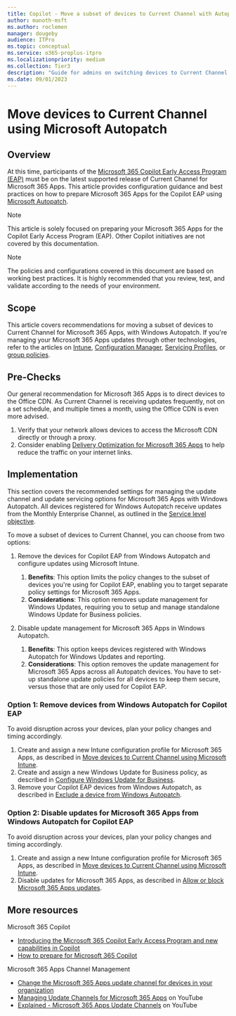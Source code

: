```yaml
---
title: Copilot - Move a subset of devices to Current Channel with Autopatch
author: manoth-msft
ms.author: roclemen
manager: dougeby
audience: ITPro 
ms.topic: conceptual 
ms.service: o365-proplus-itpro
ms.localizationpriority: medium
ms.collection: Tier3
description: "Guide for admins on switching devices to Current Channel for Microsoft 365 Apps using Microsoft Autopatch"
ms.date: 09/01/2023
---
```


# Move devices to Current Channel using Microsoft Autopatch

## Overview
At this time, participants of the [Microsoft 365 Copilot Early Access Program (EAP)](https://www.microsoft.com/en-us/microsoft-365/blog/2023/05/09/introducing-the-microsoft-365-copilot-early-access-program-and-new-capabilities-in-copilot/) must be on the latest supported release of Current Channel for Microsoft 365 Apps. This article provides configuration guidance and best practices on how to prepare Microsoft 365 Apps for the Copilot EAP using [Microsoft Autopatch](/windows/deployment/windows-autopatch/overview/windows-autopatch-overview).

> [!NOTE]
> This article is solely focused on preparing your Microsoft 365 Apps for the Copilot Early Access Program (EAP). Other Copilot initiatives are not covered by this documentation.

> [!NOTE]
> The policies and configurations covered in this document are based on working best practices. It is highly recommended that you review, test, and validate according to the needs of your environment.
 
## Scope
This article covers recommendations for moving a subset of devices to Current Channel for Microsoft 365 Apps, with Windows Autopatch. If you're managing your Microsoft 365 Apps updates through other technologies, refer to the articles on [Intune](move-devices-channel-intune.md), [Configuration Manager](move-devices-channel-ConfigMgr.md), [Servicing Profiles](move-devices-channel-servicingprofiles.md), or [group policies](move-devices-channel-group-policy.md).

## Pre-Checks
Our general recommendation for Microsoft 365 Apps is to direct devices to the Office CDN. As Current Channel is receiving updates frequently, not on a set schedule, and multiple times a month, using the Office CDN is even more advised.
1.	Verify that your network allows devices to access the Microsoft CDN directly or through a proxy.
2.	Consider enabling [Delivery Optimization for Microsoft 365 Apps](../delivery-optimization.md) to help reduce the traffic on your internet links.

## Implementation
This section covers the recommended settings for managing the update channel and update servicing options for Microsoft 365 Apps with Windows Autopatch. All devices registered for Windows Autopatch receive updates from the Monthly Enterprise Channel, as outlined in the [Service level objective](/windows/deployment/windows-autopatch/operate/windows-autopatch-microsoft-365-apps-enterprise#update-release-schedule).

To move a subset of devices to Current Channel, you can choose from two options:
1. Remove the devices for Copilot EAP from Windows Autopatch and configure updates using Microsoft Intune.  
   1. **Benefits**: This option limits the policy changes to the subset of devices you're using for Copilot EAP, enabling you to target separate policy settings for Microsoft 365 Apps. 
   2. **Considerations**: This option removes update management for Windows Updates, requiring you to setup and manage standalone Windows Update for Business policies. 

2. Disable update management for Microsoft 365 Apps in Windows Autopatch. 
    1. **Benefits**: This option keeps devices registered with Windows Autopatch for Windows Updates and reporting.
    2. **Considerations**: This option removes the update management for Microsoft 365 Apps across all Autopatch devices. You have to set-up standalone update policies for all devices to keep them secure, versus those that are only used for Copilot EAP. 

### Option 1: Remove devices from Windows Autopatch for Copilot EAP 
To avoid disruption across your devices, plan your policy changes and timing accordingly.
1. Create and assign a new Intune configuration profile for Microsoft 365 Apps, as described in [Move devices to Current Channel using Microsoft Intune](move-devices-channel-intune.md).
2. Create and assign a new Windows Update for Business policy, as described in [Configure Windows Update for Business](/windows/deployment/update/waas-configure-wufb).
3. Remove your Copilot EAP devices from Windows Autopatch, as described in [Exclude a device from Windows Autopatch](/windows/deployment/windows-autopatch/operate/windows-autopatch-exclude-device). 

### Option 2: Disable updates for Microsoft 365 Apps from Windows Autopatch for Copilot EAP 
To avoid disruption across your devices, plan your policy changes and timing accordingly.
1. Create and assign a new Intune configuration profile for Microsoft 365 Apps, as described in [Move devices to Current Channel using Microsoft Intune](move-devices-channel-intune.md).
2. Disable updates for Microsoft 365 Apps, as described in [Allow or block Microsoft 365 Apps updates](/windows/deployment/windows-autopatch/operate/windows-autopatch-microsoft-365-apps-enterprise#allow-or-block-microsoft-365-app-updates). 

## More resources
Microsoft 365 Copilot
- [Introducing the Microsoft 365 Copilot Early Access Program and new capabilities in Copilot](https://www.microsoft.com/en-us/microsoft-365/blog/2023/05/09/introducing-the-microsoft-365-copilot-early-access-program-and-new-capabilities-in-copilot/)
- [How to prepare for Microsoft 365 Copilot](https://techcommunity.microsoft.com/t5/microsoft-365-copilot/how-to-prepare-for-microsoft-365-copilot/ba-p/3851566)

Microsoft 365 Apps Channel Management
- [Change the Microsoft 365 Apps update channel for devices in your organization](./change-update-channels.md)
-	[Managing Update Channels for Microsoft 365 Apps](https://www.youtube.com/watch?v=rIpoloAZnSg) on YouTube
-	[Explained - Microsoft 365 Apps Update Channels](https://www.youtube.com/watch?v=eNn4PDkmo7s) on YouTube
